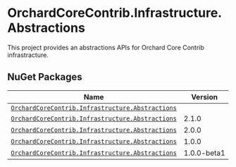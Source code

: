 # OrchardCoreContrib.Infrastructure.Abstractions

This project provides an abstractions APIs for Orchard Core Contrib infrastracture.

## NuGet Packages

| Name                                                                                                                                          | Version     |
|-----------------------------------------------------------------------------------------------------------------------------------------------|-------------|
| [`OrchardCoreContrib.Infrastructure.Abstractions`](https://www.nuget.org/packages/OrchardCoreContrib.Infrastructure.Abstractions/2.2.0) 
| [`OrchardCoreContrib.Infrastructure.Abstractions`](https://www.nuget.org/packages/OrchardCoreContrib.Infrastructure.Abstractions/2.1.0)       | 2.1.0       |
| [`OrchardCoreContrib.Infrastructure.Abstractions`](https://www.nuget.org/packages/OrchardCoreContrib.Infrastructure.Abstractions/2.0.0)       | 2.0.0       |
| [`OrchardCoreContrib.Infrastructure.Abstractions`](https://www.nuget.org/packages/OrchardCoreContrib.Infrastructure.Abstractions/1.0.0)       | 1.0.0       |
| [`OrchardCoreContrib.Infrastructure.Abstractions`](https://www.nuget.org/packages/OrchardCoreContrib.Infrastructure.Abstractions/1.0.0-beta1) | 1.0.0-beta1 |
